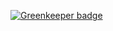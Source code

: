 
[![Greenkeeper badge](https://badges.greenkeeper.io/kirangadhave/ToDoApplicationAngular2.svg)](https://greenkeeper.io/)
